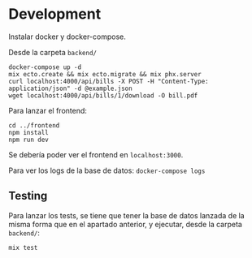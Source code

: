# Development

Instalar docker y docker-compose.

Desde la carpeta `backend/`

```console
docker-compose up -d
mix ecto.create && mix ecto.migrate && mix phx.server
curl localhost:4000/api/bills -X POST -H "Content-Type: application/json" -d @example.json
wget localhost:4000/api/bills/1/download -O bill.pdf
```

Para lanzar el frontend:

```console
cd ../frontend
npm install
npm run dev
```

Se debería poder ver el frontend en `localhost:3000`.

Para ver los logs de la base de datos: `docker-compose logs`

## Testing

Para lanzar los tests, se tiene que tener la base de datos
lanzada de la misma forma que en el apartado anterior, y ejecutar, desde la carpeta `backend/`:

```console
mix test
```
